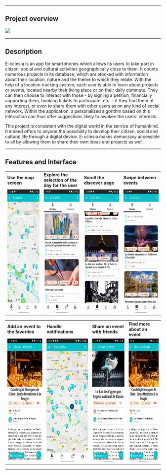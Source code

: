 ***
## **Project overview**

<img src="./communication/Poster.png" height="auto" width="1000"/>

***

## **Description**

E-cclesia is an app for smartphones which allows its users to take part in citizen, social and cultural activities geographically close to them. It counts numerous projects in its database, which are stocked with information about their location, nature and the theme to which they relate. With the help of a location tracking system, each user is able to learn about projects or events, located nearby their living place or on their daily commute. They can then choose to interact with those - by signing a petition, financially supporting them, booking tickets to participate, etc. - if they find them of any interest, or even to share them with other users as on any kind of social network. Within the application, a personalized algorithm based on this interaction can thus offer suggestions likely to awaken the users’ interests.

This project is consistent with the digital world in the service of humankind. It indeed offers to anyone the possibility to develop their citizen, social and cultural life through a digital device. E-cclesia makes democracy accessible to all by allowing them to share their own ideas and projects as well.

***
## **Features and Interface**

<table>
  <tr>
    <td><strong>Use the map screen</strong></td>
    <td><strong>Explore the selection of the day for the user</strong></td>
    <td><strong>Scroll the discover page</strong></td>
    <td><strong>Swipe between events</strong></td>
  </tr>
  <tr>
    <td><img src="./communication/map.gif" height="400" width="300"/></td>
    <td><img src="./communication/scroll_selection.gif" height="400" width="300"/></td>
    <td><img src="./communication/scroll_decouvrir.gif" height="400" width="300"/></td>
    <td><img src="./communication/swipe.gif" height="400" width="300"/></td>
  </tr>
</table>
<table>
  <tr>
    <td><strong>Add an event to the favorites</strong></td>
    <td><strong>Handle notifications</strong></td>
    <td><strong>Share an event with friends</strong></td>
    <td><strong>Find more about an event</strong></td>
  </tr>
  <tr>
    <td><img src="./communication/save.gif" height="400" width="300"/></td>
    <td><img src="./communication/notification.gif" height="400" width="300"/></td>
    <td><img src="./communication/share.gif" height="400" width="300"/></td>
    <td><img src="./communication/en_savoir_plus.gif" height="400" width="300"/></td>
  </tr>
</table>

***
